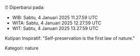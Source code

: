 ⏰ Diperbarui pada:
- WIB: Sabtu, 4 Januari 2025 11.27.59 UTC
- WITA: Sabtu, 4 Januari 2025 12.27.59 UTC
- WIT: Sabtu, 4 Januari 2025 13.27.59 UTC

Kutipan Inspiratif:
"Self-preservation is the first law of nature."


Kategori: nature

